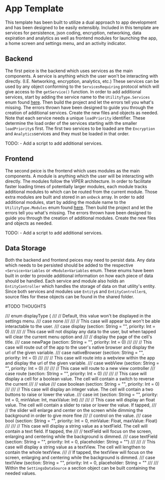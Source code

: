 # App Template

This template has been built to utilize a dual approach to app development and has been designed to be easily extensibly.
Included in this template are services for persistence, json coding, encryption, networking, data expiration and analytics 
as well as frontend modules for launching the app, a home screen and settings menu, and an activity indicator.

## Backend

The first peice is the backend which uses services as the main components. A service is anything which the user won't be
interacting with directly. (I.E. Networking, encryption, analytics, etc.) These services can be used by any object conforming
to the `ServicesRequiring` protocol which will give access to the `getService()` function. In order to add additional services,
start by adding the service name to the `UtilityType.Services` enum found [here](./AppTemplate/Shared/AppTemplateName.swift).
Then build the project and let the errors tell you what's missing. The errors thrown have been designed to guide you through
the creation of additional services. Create the new files and objects as needed. Note that each service needs a unique `loadPriority`
identifier. These determine the load order of the services starting with the smaller `loadPriority`s first. The first two services 
to be loaded are the `Encryption` and `Analytics`services and they must be loaded in that order. 

TODO: - Add a script to add additional services.

## Frontend

The second peice is the frontend which uses modules as the main components. A module is anything which the user will be interacting
with directly. The modules follow the VIPER architecture. In order to facilitate faster loading times of potentially larger modules,
each module tracks additional modules to which can be routed from the current module. Those extra modules are built and stored in an
`onDeck` array. In order to add additional modules, start by adding the module name to the `UtilityType.Modules` enum found 
[here](./AppTemplate/Shared/AppTemplateName.swift). Then build the project and let the errors tell you what's missing. The errors 
thrown have been designed to guide you through the creation of additional modules. Create the new files and objects as needed.

TODO: - Add a script to add additional services.

## Data Storage

Both the backend and frontend peices may need to persist data. Any data which needs to be persisted should be added to the respective
`<Service>Variables` or `<Module>Variables` enum. These enums have been built in order to provide additional information on how each
piece of data should be handled. Each service and module also holds an `EntityController` which handles the storage of data on that
utility's entity. Since both services and modules use `Entity`s and `EntityController`s, source files for these objects can be found
in the shared folder.

#TODO THOUGHTS

/// enum displayType {
///     // Default, this value won't be displayed in the settings menu.
///     case none
///
///     // This case will appear but won't be able interactable to the user.
///     case display (section: String = "", priority: Int = 0)
///
///     // This case will not display any data to the user, but when tapped will clear the current menu option and
///     // display the page of the cell's title.
///     case newPage (section: String = "", priority: Int = 0)
///
///     // This case will route out of the app to the user's native browser and display the url of the given variable.
///     case nativeBrowser (section: String = "", priority: Int = 0)
///
///     // This case will route into a webview within the app and display the url of the given variable.
///     case webView (section: String = "", priority: Int = 0)
///
///     // This case will route to a new view controller
///     case route (section: String = "", priority: Int = 0)
///
///     // This case will display a cell for a boolean value. The cell will contain a switch to reverse the current
///     // value
///     case boolean (section: String = "", priority: Int = 0)
///
///     // This case will display an integer value. The cell will contain a two buttons to raise or lower the value.
///     case int (section: String = "", priority: Int = 0, minValue: Int, maxValue: Int)
///
///     // This case will display an float value. The cell will contain a slider to raise or lower the value. If tapped,
///     // the slider will enlarge and center on the screen while dimming the background in order to give more fine
///     // control on the value.
///     case bool (section: String = "", priority: Int = 0, minValue: Float, maxValue: Float)
///
///     // This case will display a string value as a textField. The cell will contain a text field. If tapped, the
///     // textField will focus on the screen, enlarging and centering while the background is dimmed.
///     case textField (section: String = "", priority: Int = 0, placeholder: String = "<placeholder>")
///
///     // This case will display a string value as a textView. The cell will lengthen to contain the whole textView.
///     // If tapped, the textView will focus on the screen, enlarging and centering while the background is dimmed.
///     case textView (section: String = "", priority: Int = 0, placeholder: String = "<placeholder>"
/// 
/// Within the `SettingsDataSource` a section object can be built containing the needed values.

